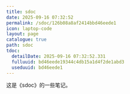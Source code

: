 ```yaml
---
title: sdoc
date: 2025-09-16 07:32:52
permalink: /sdoc/126b08a8af2414bbd46eede1
icon: laptop-code
layout: page
catalogue: true
path: sdoc
tdoc:
  detailDate: 2025-09-16 07:32:52.331
  fulluuid: bd46eede19344c4db15a1d4f2de1abd3
  useduuid: bd46eede1
---
```


这是《sdoc》的一些笔记。
